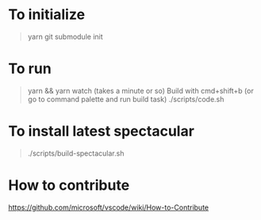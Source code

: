 # To initialize

> yarn
> git submodule init

# To run

> yarn && yarn watch (takes a minute or so)
> Build with cmd+shift+b (or go to command palette and run build task)
> ./scripts/code.sh

# To install latest spectacular

> ./scripts/build-spectacular.sh

# How to contribute

https://github.com/microsoft/vscode/wiki/How-to-Contribute
